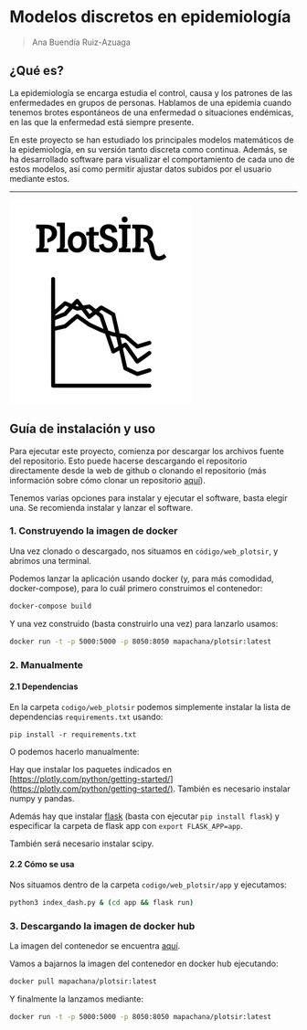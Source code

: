 # Modelos discretos en epidemiología

> Ana Buendía Ruiz-Azuaga

## ¿Qué es?

La epidemiología se encarga estudia el control, causa y los patrones de las enfermedades en grupos de personas. Hablamos de una epidemia cuando tenemos brotes espontáneos de una enfermedad o situaciones endémicas, en las que la enfermedad está siempre presente.

En este proyecto se han estudiado los principales modelos matemáticos de la epidemiología, en su versión tanto discreta como continua. Además, se ha desarrollado software para visualizar el comportamiento de cada uno de estos modelos, así como permitir ajustar datos subidos por el usuario mediante estos.

---

![](./redaccion_tfg/figures/logo.png)

## Guía de instalación y uso

Para ejecutar este proyecto, comienza por descargar los archivos fuente del repositorio. Esto puede hacerse descargando el repositorio directamente desde la web de github o clonando el repositorio (más información sobre cómo clonar un repositorio [aquí](https://docs.github.com/es/repositories/creating-and-managing-repositories/cloning-a-repository)).

Tenemos varias opciones para instalar y ejecutar el software, basta elegir una. Se recomienda instalar y lanzar el software.

### 1. Construyendo la imagen de docker

Una vez clonado o descargado, nos situamos en `código/web_plotsir`, y abrimos una terminal.

Podemos lanzar la aplicación usando docker (y, para más comodidad, docker-compose), para lo cuál primero construimos el contenedor:

```bash
docker-compose build
```

Y una vez construido (basta construirlo una vez) para lanzarlo usamos:

```bash
docker run -t -p 5000:5000 -p 8050:8050 mapachana/plotsir:latest
```

### 2. Manualmente

#### 2.1 Dependencias

En la carpeta `codigo/web_plotsir` podemos simplemente instalar la lista de dependencias `requirements.txt` usando:

```
pip install -r requirements.txt
```

O podemos hacerlo manualmente:

Hay que instalar los paquetes indicados en [https://plotly.com/python/getting-started/](https://plotly.com/python/getting-started/).
También es necesario instalar numpy y pandas.

Además hay que instalar [flask](https://flask.palletsprojects.com/en/2.0.x/) (basta con ejecutar `pip install flask`) y especificar la carpeta de flask app con `export FLASK_APP=app`.

También será necesario instalar scipy.

#### 2.2 Cómo se usa

Nos situamos dentro de la carpeta `codigo/web_plotsir/app` y ejecutamos:

```bash
python3 index_dash.py & (cd app && flask run)
```

### 3. Descargando la imagen de docker hub

La imagen del contenedor se encuentra [aquí](https://hub.docker.com/repository/docker/mapachana/plotsir).

Vamos a bajarnos la imagen del contenedor en docker hub ejecutando:

```bash
docker pull mapachana/plotsir:latest
```

Y finalmente la lanzamos mediante:

```bash
docker run -t -p 5000:5000 -p 8050:8050 mapachana/plotsir:latest
```
